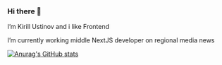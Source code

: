 ### Hi there 👋

<!--
**YKMman/YKMman** is a ✨ _special_ ✨ repository because its `README.md` (this file) appears on your GitHub profile.

Here are some ideas to get you started:

- 🔭 I’m currently working on ...
- 🌱 I’m currently learning ...
- 👯 I’m looking to collaborate on ...
- 🤔 I’m looking for help with ...
- 💬 Ask me about ...
- 📫 How to reach me: ...
- 😄 Pronouns: ...
- ⚡ Fun fact: ...
-->
I’m Kirill Ustinov and i like Frontend 

I’m currently working middle NextJS developer on regional media news

[![Anurag's GitHub stats](https://github-readme-stats.vercel.app/api/top-langs?username=YKMman&size_weight=0.5&count_weight=0.5&show_icons=true&theme=radical)](https://github.com/anuraghazra/github-readme-stats)

